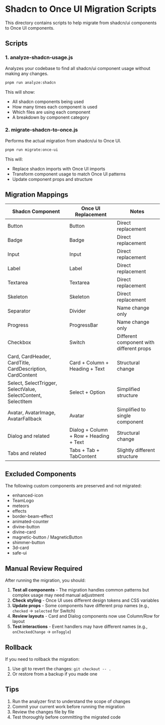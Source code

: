 # Shadcn to Once UI Migration Scripts

This directory contains scripts to help migrate from shadcn/ui components to Once UI components.

## Scripts

### 1. analyze-shadcn-usage.js

Analyzes your codebase to find all shadcn/ui component usage without making any changes.

```bash
pnpm run analyze:shadcn
```

This will show:

- All shadcn components being used
- How many times each component is used
- Which files are using each component
- A breakdown by component category

### 2. migrate-shadcn-to-once.js

Performs the actual migration from shadcn/ui to Once UI.

```bash
pnpm run migrate:once-ui
```

This will:

- Replace shadcn imports with Once UI imports
- Transform component usage to match Once UI patterns
- Update component props and structure

## Migration Mappings

| Shadcn Component                                              | Once UI Replacement                    | Notes                                    |
| ------------------------------------------------------------- | -------------------------------------- | ---------------------------------------- |
| Button                                                        | Button                                 | Direct replacement                       |
| Badge                                                         | Badge                                  | Direct replacement                       |
| Input                                                         | Input                                  | Direct replacement                       |
| Label                                                         | Label                                  | Direct replacement                       |
| Textarea                                                      | Textarea                               | Direct replacement                       |
| Skeleton                                                      | Skeleton                               | Direct replacement                       |
| Separator                                                     | Divider                                | Name change only                         |
| Progress                                                      | ProgressBar                            | Name change only                         |
| Checkbox                                                      | Switch                                 | Different component with different props |
| Card, CardHeader, CardTitle, CardDescription, CardContent     | Card + Column + Heading + Text         | Structural change                        |
| Select, SelectTrigger, SelectValue, SelectContent, SelectItem | Select + Option                        | Simplified structure                     |
| Avatar, AvatarImage, AvatarFallback                           | Avatar                                 | Simplified to single component           |
| Dialog and related                                            | Dialog + Column + Row + Heading + Text | Structural change                        |
| Tabs and related                                              | Tabs + Tab + TabContent                | Slightly different structure             |

## Excluded Components

The following custom components are preserved and not migrated:

- enhanced-icon
- TeamLogo
- meteors
- effects
- border-beam-effect
- animated-counter
- divine-button
- divine-card
- magnetic-button / MagneticButton
- shimmer-button
- 3d-card
- safe-ui

## Manual Review Required

After running the migration, you should:

1. **Test all components** - The migration handles common patterns but complex usage may need manual adjustment
2. **Check styling** - Once UI uses different design tokens and CSS variables
3. **Update props** - Some components have different prop names (e.g., `checked` → `selected` for Switch)
4. **Review layouts** - Card and Dialog components now use Column/Row for layout
5. **Test interactions** - Event handlers may have different names (e.g., `onCheckedChange` → `onToggle`)

## Rollback

If you need to rollback the migration:

1. Use git to revert the changes: `git checkout -- .`
2. Or restore from a backup if you made one

## Tips

1. Run the analyzer first to understand the scope of changes
2. Commit your current work before running the migration
3. Review the changes file by file
4. Test thoroughly before committing the migrated code
